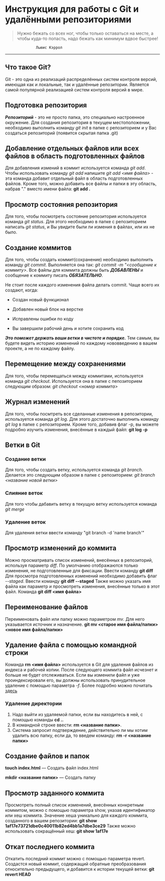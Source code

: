 # Инструкция для работы с Git и удалёнными репозиториями

>Нужно бежать со всех ног, чтобы только оставаться на месте, а чтобы куда-то попасть, надо бежать как минимум вдвое быстрее!
            
                  Льюис Кэррол
***
## Что такое Git?
Git - это одна из реализаций распределённых систем контроля версий, имеющая как и локальные, так и удалённые репозитории. Является самой популярной реализацией систем контроля версий в мире.
## Подготовка репозитория
***Репозиторий*** - это не просто папка, это специально настроенное окружение.
Для создания репозитория в текущем местоположении, необходимо выполнить команду *git init*  в папке с репозиторием и у Вас создаться репозиторий (появится скрытая папка .git)


## Добавление отдельных файлов или всех файлов в область подготовленных файлов 


Для добавления измений в коммит используется команда *git add*. Чтобы использовать команду *git add* напишите *git add <имя файла>* - эта команда добавит отдельный файл в область подготовленных файлов.
Кроме того, можно добавить все файлы и папки в эту область, набрав "." вместо имени файла: **git add .**


## Просмотр состояния репозитория
Для того, чтобы посмотреть состояние репозитория используется команда *git status*. Для этого необходимо в папке с репозиторием написать *git status*, и Вы увидите были ли измения в файлах, или их не было.

## Создание коммитов
Для того, чтобы создать коммит(сохранение) необходимо выполнить команду *git commit*. Выполняется она так: *git commit -m "<сообщение к коммиту>*. Все файлы для коммита должны быть ***ДОБАВЛЕНЫ*** и сообщение к коммиту писать ***ОБЯЗАТЕЛЬНО***.

Не стоит после каждого изменения файла делать commit. Чаще всего их создают, когда:

* Создан новый функционал

* Добавлен новый блок на верстке

* Исправлены ошибки по коду

* Вы завершили рабочий день и хотите сохранить код

***Это поможет держать ваши ветки в чистоте и порядке.*** Тем самым, вы будете видеть историю изменений по каждому нововведению в вашем проекте, а не по каждому файлу.

## Перемещение между сохранениями
Для того, чтобы перемещаться между коммитами, используется команда *git checkout*. Используется она в папке с пепозиторием следующим образом: *git checkout <номер коммита>*

## Журнал изменений
Для того, чтобы посмтреть все сделанные изменения в репозитории, используется команда *git log*. Для этого достаточно выполнить команду *git log* в папке с репозиторием.
Кроме того, добавив флаг -p, вы можете подробно изучить изменения, внесённые в каждый файл: **git log -p**

## Ветки в Git

### Создание ветки

Для того, чтобы создать ветку, используется команда *git branch*. Делается это следующим образом в папке с репозиторием: *git branch <название новой ветки>*

### Слияние веток

Для того чтобы дабавить ветку в текущую ветку используется команда *git merge <name branch>*

### Удаление веток
Для удаления ветки ввести команду "git branch -d 'name branch'"

## Просмотр изменений до коммита ##
Можно просматривать список изменений, внесённых в репозиторий, используя параметр *diff*. По умолчанию отображаются только изменения, не подготовленные для фиксации. Ввести команду **git diff**
Для просмотра подготовленных изменений необходимо добавить флаг *--staged*. Ввести команду **git diff --staged**
Также можно указать имя файла как параметр и просмотреть изменения, внесённые только в этот файл. Команда **git diff <имя файла>**

## Переименование файлов ##
Переименовать файл или папку можно параметром *mv*. Для него указывается источник и назначение. **git mv <старое имя файла/папки> <новое имя файла/папки>**

## Удаление файла с помощью командной строки ##
Команда **rm <имя файла>** используется в Git для удаления файлов из индекса и рабочей копии. После следующего коммита файл исчезнет и больше не будет отслеживаться. Если вы изменили файл и уже проиндексировали его, вы должны использовать принудительное удаление с помощью параметра *-f*.
Более подробно можно почитать [здесь](https://git-scm.com/book/ru/v2/%D0%9E%D1%81%D0%BD%D0%BE%D0%B2%D1%8B-Git-%D0%97%D0%B0%D0%BF%D0%B8%D1%81%D1%8C-%D0%B8%D0%B7%D0%BC%D0%B5%D0%BD%D0%B5%D0%BD%D0%B8%D0%B9-%D0%B2-%D1%80%D0%B5%D0%BF%D0%BE%D0%B7%D0%B8%D1%82%D0%BE%D1%80%D0%B8%D0%B9#r_removing_files)

### Удаление директории

1. Надо выйти из удаляемой папки, если вы находитесь в ней, с помощью команды **cd ..**
2. В командной строке ввести: **rm <название папки>**.
3. Система запросит подтверждение, действительно ли мы хотим удалить всю папку, если да, то введем команду: **rm -r <название папки>**


## Создание файлов и папок

**touch index.html** — Создать файл index.html

**mkdir <название папки>** — Создать папку

## Просмотр заданного коммита

Просмотреть полный список изменений, внесённых конкретным коммитом, можно с помощью параметра show, указав идентификатор или хеш коммита. Значение хеша уникально для каждого коммита, созданного в вашем репозитории: **git show 1af17e73721dbe0c40011b82ed4bb1a7dbe3ce29**
Также можно использовать сокращённый хеш: **git show 1af17e**

## Откат последнего коммита

Откатить последний коммит можно с помощью параметра revert. Создастся новый коммит, содержащий обратные преобразования относительно предыдущего, и добавится к истории текущей ветки: **git revert HEAD**
